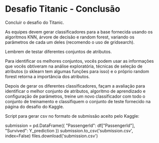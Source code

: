 # Desafio Titanic - Conclusão

Concluir o desafio do Titanic. 


As equipes devem gerar classificadores para a base fornecida usando os algoritmos KNN, árvore de decisão e random forest, variando os parâmetros de cada um deles (recomendo o uso de gridsearch).

Lembrem de testar diferentes conjuntos de atributos. 

Para identificar os melhores conjuntos, vocês podem usar as informações que vocês obtiveram na análise exploratória, técnicas de seleção de atributos (o sklearn tem algumas funções para isso) e o próprio random forest retorna a importância dos atributos.

Depois de gerar os diferentes classificadores, façam a avaliação para identificar o melhor conjunto de atributos, algoritmo de aprendizado e configuração de parâmetros, treine um novo classificador com todo o conjunto de treinamento e classifiquem o conjunto de teste fornecido na página do desafio do Kaggle.

Script para gerar csv no formato de submissão aceito pelo Kaggle:


submission = pd.DataFrame({
        "PassengerId": df["PassengerId"],
        "Survived": Y_prediction
    })
submission.to_csv('submission.csv', index=False)
files.download('submission.csv')